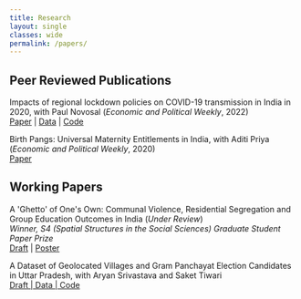 ```yaml
---
title: Research
layout: single
classes: wide
permalink: /papers/
---
```


## Peer Reviewed Publications

Impacts of regional lockdown policies on COVID-19 transmission in India in 2020, with Paul Novosal (_Economic and Political Weekly_, 2022)
<br>
[Paper](https://www.medrxiv.org/content/10.1101/2021.08.09.21261277v1) | [Data](https://github.com/devdatalab/paper-kalra-novosad-india-npi/tree/main/clean_data) | [Code](https://github.com/devdatalab/paper-kalra-novosad-india-npi/tree/main/b)

Birth Pangs: Universal Maternity Entitlements in India, with Aditi Priya (_Economic and Political Weekly_, 2020)
<br>
[Paper](https://papers.ssrn.com/sol3/papers.cfm?abstract_id=3486671)

## Working Papers
A 'Ghetto' of One's Own: Communal Violence, Residential Segregation and Group Education Outcomes in India (_Under Review_)
<br>
*Winner, S4 (Spatial Structures in the Social Sciences) Graduate Student Paper Prize*
<br>
[Draft](https://osf.io/preprints/socarxiv/265r3/) | [Poster](https://drive.google.com/file/d/1rMSgrlyeTL2pX4WoLIBIlpKUDSLvxAwi/view?usp=sharing)

A Dataset of Geolocated Villages and Gram Panchayat Election Candidates in Uttar Pradesh, with Aryan Srivastava and Saket Tiwari
<br>
[Draft | Data | Code](https://osf.io/preprints/socarxiv/d6w2h/)
